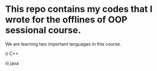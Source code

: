 # This repo contains my codes that I wrote for the offlines of OOP sessional course.

We are learning two important languages in this course.

i) C++

ii) java